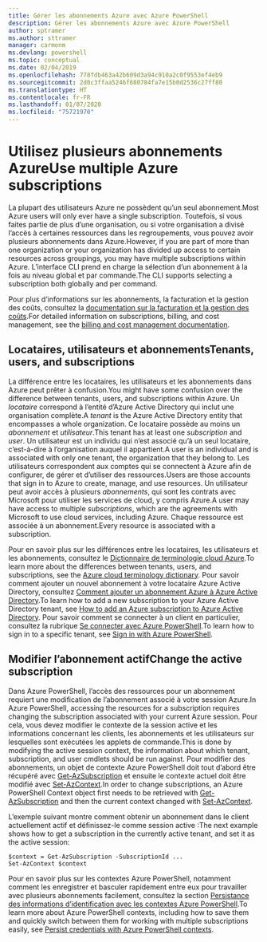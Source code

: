```yaml
---
title: Gérer les abonnements Azure avec Azure PowerShell
description: Gérer les abonnements Azure avec Azure PowerShell
author: sptramer
ms.author: sttramer
manager: carmonm
ms.devlang: powershell
ms.topic: conceptual
ms.date: 02/04/2019
ms.openlocfilehash: 778fdb463a42b609d3a94c910a2c0f9553ef4eb9
ms.sourcegitcommit: 2d0c3ffaa5246f680784fa7e15b0d2536c27ff80
ms.translationtype: HT
ms.contentlocale: fr-FR
ms.lasthandoff: 01/07/2020
ms.locfileid: "75721970"
---
```

# <a name="use-multiple-azure-subscriptions"></a><span data-ttu-id="ce94b-103">Utilisez plusieurs abonnements Azure</span><span class="sxs-lookup"><span data-stu-id="ce94b-103">Use multiple Azure subscriptions</span></span>

<span data-ttu-id="ce94b-104">La plupart des utilisateurs Azure ne possèdent qu’un seul abonnement.</span><span class="sxs-lookup"><span data-stu-id="ce94b-104">Most Azure users will only ever have a single subscription.</span></span> <span data-ttu-id="ce94b-105">Toutefois, si vous faites partie de plus d’une organisation, ou si votre organisation a divisé l’accès à certaines ressources dans les regroupements, vous pouvez avoir plusieurs abonnements dans Azure.</span><span class="sxs-lookup"><span data-stu-id="ce94b-105">However, if you are part of more than one organization or your organization has divided up access to certain resources across groupings, you may have multiple subscriptions within Azure.</span></span> <span data-ttu-id="ce94b-106">L’interface CLI prend en charge la sélection d’un abonnement à la fois au niveau global et par commande.</span><span class="sxs-lookup"><span data-stu-id="ce94b-106">The CLI supports selecting a subscription both globally and per command.</span></span>

<span data-ttu-id="ce94b-107">Pour plus d’informations sur les abonnements, la facturation et la gestion des coûts, consultez la [documentation sur la facturation et la gestion des coûts](/azure/billing/).</span><span class="sxs-lookup"><span data-stu-id="ce94b-107">For detailed information on subscriptions, billing, and cost management, see the [billing and cost management documentation](/azure/billing/).</span></span>

## <a name="tenants-users-and-subscriptions"></a><span data-ttu-id="ce94b-108">Locataires, utilisateurs et abonnements</span><span class="sxs-lookup"><span data-stu-id="ce94b-108">Tenants, users, and subscriptions</span></span>

<span data-ttu-id="ce94b-109">La différence entre les locataires, les utilisateurs et les abonnements dans Azure peut prêter à confusion.</span><span class="sxs-lookup"><span data-stu-id="ce94b-109">You might have some confusion over the difference between tenants, users, and subscriptions within Azure.</span></span> <span data-ttu-id="ce94b-110">Un _locataire_ correspond à l’entité d’Azure Active Directory qui inclut une organisation complète.</span><span class="sxs-lookup"><span data-stu-id="ce94b-110">A _tenant_ is the Azure Active Directory entity that encompasses a whole organization.</span></span> <span data-ttu-id="ce94b-111">Ce locataire possède au moins un _abonnement_ et _utilisateur_.</span><span class="sxs-lookup"><span data-stu-id="ce94b-111">This tenant has at least one _subscription_ and _user_.</span></span> <span data-ttu-id="ce94b-112">Un utilisateur est un individu qui n’est associé qu’à un seul locataire, c’est-à-dire à l’organisation auquel il appartient.</span><span class="sxs-lookup"><span data-stu-id="ce94b-112">A user is an individual and is associated with only one tenant, the organization that they belong to.</span></span> <span data-ttu-id="ce94b-113">Les utilisateurs correspondent aux comptes qui se connectent à Azure afin de configurer, de gérer et d’utiliser des ressources.</span><span class="sxs-lookup"><span data-stu-id="ce94b-113">Users are those accounts that sign in to Azure to create, manage, and use resources.</span></span>
<span data-ttu-id="ce94b-114">Un utilisateur peut avoir accès à plusieurs _abonnements_, qui sont les contrats avec Microsoft pour utiliser les services de cloud, y compris Azure.</span><span class="sxs-lookup"><span data-stu-id="ce94b-114">A user may have access to multiple _subscriptions_, which are the agreements with Microsoft to use cloud services, including Azure.</span></span> <span data-ttu-id="ce94b-115">Chaque ressource est associée à un abonnement.</span><span class="sxs-lookup"><span data-stu-id="ce94b-115">Every resource is associated with a subscription.</span></span>

<span data-ttu-id="ce94b-116">Pour en savoir plus sur les différences entre les locataires, les utilisateurs et les abonnements, consultez le [Dictionnaire de terminologie cloud Azure](/azure/azure-glossary-cloud-terminology).</span><span class="sxs-lookup"><span data-stu-id="ce94b-116">To learn more about the differences between tenants, users, and subscriptions, see the [Azure cloud terminology dictionary](/azure/azure-glossary-cloud-terminology).</span></span>  <span data-ttu-id="ce94b-117">Pour savoir comment ajouter un nouvel abonnement à votre locataire Azure Active Directory, consultez [Comment ajouter un abonnement Azure à Azure Active Directory](/azure/active-directory/active-directory-how-subscriptions-associated-directory).</span><span class="sxs-lookup"><span data-stu-id="ce94b-117">To learn how to add a new subscription to your Azure Active Directory tenant, see [How to add an Azure subscription to Azure Active Directory](/azure/active-directory/active-directory-how-subscriptions-associated-directory).</span></span>
<span data-ttu-id="ce94b-118">Pour savoir comment se connecter à un client en particulier, consultez la rubrique [Se connecter avec Azure PowerShell](/powershell/azure/authenticate-azureps).</span><span class="sxs-lookup"><span data-stu-id="ce94b-118">To learn how to sign in to a specific tenant, see [Sign in with Azure PowerShell](/powershell/azure/authenticate-azureps).</span></span>

## <a name="change-the-active-subscription"></a><span data-ttu-id="ce94b-119">Modifier l’abonnement actif</span><span class="sxs-lookup"><span data-stu-id="ce94b-119">Change the active subscription</span></span>

<span data-ttu-id="ce94b-120">Dans Azure PowerShell, l’accès des ressources pour un abonnement requiert une modification de l’abonnement associé à votre session Azure.</span><span class="sxs-lookup"><span data-stu-id="ce94b-120">In Azure PowerShell, accessing the resources for a subscription requires changing the subscription associated with your current Azure session.</span></span>
<span data-ttu-id="ce94b-121">Pour cela, vous devez modifier le contexte de la session active et les informations concernant les clients, les abonnements et les utilisateurs sur lesquelles sont exécutées les applets de commande.</span><span class="sxs-lookup"><span data-stu-id="ce94b-121">This is done by modifying the active session context, the information about which tenant, subscription, and user cmdlets should be run against.</span></span>
<span data-ttu-id="ce94b-122">Pour modifier des abonnements, un objet de contexte Azure PowerShell doit tout d’abord être récupéré avec [Get-AzSubscription](/powershell/module/az.accounts/get-azsubscription) et ensuite le contexte actuel doit être modifié avec [Set-AzContext](/powershell/module/az.accounts/set-azcontext).</span><span class="sxs-lookup"><span data-stu-id="ce94b-122">In order to change subscriptions, an Azure PowerShell Context object first needs to be retrieved with [Get-AzSubscription](/powershell/module/az.accounts/get-azsubscription) and then the current context changed with [Set-AzContext](/powershell/module/az.accounts/set-azcontext).</span></span>

<span data-ttu-id="ce94b-123">L’exemple suivant montre comment obtenir un abonnement dans le client actuellement actif et définissez-le comme session active :</span><span class="sxs-lookup"><span data-stu-id="ce94b-123">The next example shows how to get a subscription in the currently active tenant, and set it as the active session:</span></span>

```powershell-interactive
$context = Get-AzSubscription -SubscriptionId ...
Set-AzContext $context
```

<span data-ttu-id="ce94b-124">Pour en savoir plus sur les contextes Azure PowerShell, notamment comment les enregistrer et basculer rapidement entre eux pour travailler avec plusieurs abonnements facilement, consultez la section [Persistance des informations d’identification avec les contextes Azure PowerShell](context-persistence.md).</span><span class="sxs-lookup"><span data-stu-id="ce94b-124">To learn more about Azure PowerShell contexts, including how to save them and quickly switch between them for working with multiple subscriptions easily, see [Persist credentials with Azure PowerShell contexts](context-persistence.md).</span></span>
